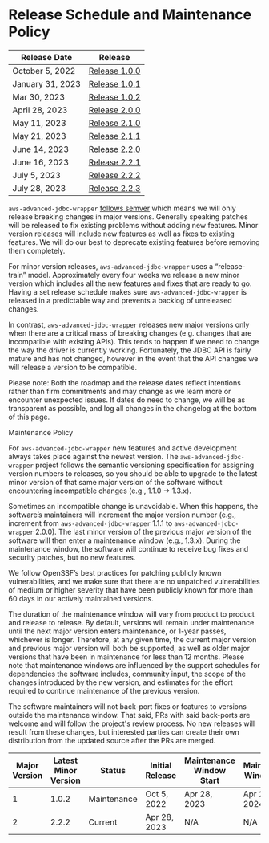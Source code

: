 # Release Schedule and Maintenance Policy

| Release Date     | Release                                                                                    |
|------------------|--------------------------------------------------------------------------------------------|
| October 5, 2022  | [Release 1.0.0](https://github.com/awslabs/`aws-advanced-jdbc-wrapper`/releases/tag/1.0.0) |  
| January 31, 2023 | [Release 1.0.1](https://github.com/awslabs/`aws-advanced-jdbc-wrapper`/releases/tag/1.0.1) | 
| Mar 30, 2023     | [Release 1.0.2](https://github.com/awslabs/`aws-advanced-jdbc-wrapper`/releases/tag/1.0.2) |
| April 28, 2023   | [Release 2.0.0](https://github.com/awslabs/`aws-advanced-jdbc-wrapper`/releases/tag/2.0.0) |  
| May 11, 2023     | [Release 2.1.0](https://github.com/awslabs/`aws-advanced-jdbc-wrapper`/releases/tag/2.1.0) |
| May 21, 2023     | [Release 2.1.1](https://github.com/awslabs/`aws-advanced-jdbc-wrapper`/releases/tag/2.1.1) |
| June 14, 2023    | [Release 2.2.0](https://github.com/awslabs/`aws-advanced-jdbc-wrapper`/releases/tag/2.2.0) |
| June 16, 2023    | [Release 2.2.1](https://github.com/awslabs/`aws-advanced-jdbc-wrapper`/releases/tag/2.2.1) |
| July 5, 2023     | [Release 2.2.2](https://github.com/awslabs/`aws-advanced-jdbc-wrapper`/releases/tag/2.2.2) |
| July 28, 2023    | [Release 2.2.3](https://github.com/awslabs/`aws-advanced-jdbc-wrapper`/releases/tag/2.2.3) |

``aws-advanced-jdbc-wrapper`` [follows semver](https://semver.org/#semantic-versioning-200) which means we will only
release breaking changes in major versions. Generally speaking patches will be released to fix existing problems without
adding new features. Minor version releases will include new features as well as fixes to existing features. We will do
our
best to deprecate existing features before removing them completely.

For minor version releases, `aws-advanced-jdbc-wrapper` uses a “release-train” model. Approximately every four weeks we
release a new minor version which includes all the new features and fixes that are ready to go.
Having a set release schedule makes sure ``aws-advanced-jdbc-wrapper`` is released in a predictable way and prevents a
backlog of unreleased changes.

In contrast, `aws-advanced-jdbc-wrapper` releases new major versions only when there are a critical mass of
breaking changes (e.g. changes that are incompatible with existing APIs). This tends to happen if we need to
change the way the driver is currently working. Fortunately, the JDBC API is fairly mature and has not changed, however
in the event that the API changes we will release a version to be compatible.

Please note: Both the roadmap and the release dates reflect intentions rather than firm commitments and may change
as we learn more or encounter unexpected issues. If dates do need to change, we will be as transparent as possible,
and log all changes in the changelog at the bottom of this page.

Maintenance Policy

For `aws-advanced-jdbc-wrapper` new features and active development always takes place against the newest version.
The `aws-advanced-jdbc-wrapper` project follows the semantic versioning specification for assigning version numbers
to releases, so you should be able to upgrade to the latest minor version of that same major version of the
software without encountering incompatible changes (e.g., 1.1.0 → 1.3.x).

Sometimes an incompatible change is unavoidable. When this happens, the software’s maintainers will increment
the major version number (e.g., increment from `aws-advanced-jdbc-wrapper` 1.1.1 to `aws-advanced-jdbc-wrapper` 2.0.0).
The last minor version of the previous major version of the software will then enter a maintenance window
(e.g., 1.3.x). During the maintenance window, the software will continue to receive bug fixes and security patches,
but no new features.

We follow OpenSSF’s best practices for patching publicly known vulnerabilities, and we make sure that there are
no unpatched vulnerabilities of medium or higher severity that have been publicly known for more than 60 days
in our actively maintained versions.

The duration of the maintenance window will vary from product to product and release to release.
By default, versions will remain under maintenance until the next major version enters maintenance,
or 1-year passes, whichever is longer. Therefore, at any given time, the current major version and
previous major version will both be supported, as well as older major versions that have been in maintenance
for less than 12 months. Please note that maintenance windows are influenced by the support schedules for
dependencies the software includes, community input, the scope of the changes introduced by the new version,
and estimates for the effort required to continue maintenance of the previous version.

The software maintainers will not back-port fixes or features to versions outside the maintenance window.
That said, PRs with said back-ports are welcome and will follow the project's review process.
No new releases will result from these changes, but interested parties can create their own distribution
from the updated source after the PRs are merged.

| Major Version | Latest Minor Version | Status      | Initial Release | Maintenance Window Start | Maintenance Window End |
|---------------|----------------------|-------------|-----------------|--------------------------|------------------------|
| 1             | 1.0.2                | Maintenance | Oct 5, 2022     | Apr 28, 2023             | Apr 28, 2024           | 
| 2             | 2.2.2                | Current     | Apr 28, 2023    | N/A                      | N/A                    | 
